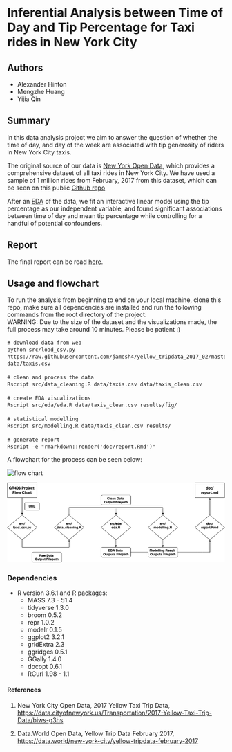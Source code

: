 # Inferential Analysis between Time of Day and Tip Percentage for Taxi rides in New York City

## Authors
- Alexander Hinton
- Mengzhe Huang
- Yijia Qin 

## Summary
In this data analysis project we aim to answer the question of whether the time of day, and day of the week are associated with tip generosity of riders in New York City taxis.

The original source of our data is [New York Open Data](https://data.cityofnewyork.us/Transportation/2017-Yellow-Taxi-Trip-Data/biws-g3hs), which provides a comprehensive dataset of all taxi rides in New York City. We have used a sample of 1 million rides from February, 2017 from this dataset, which can be seen on this public [Github repo](https://raw.githubusercontent.com/jamesh4/yellow_tripdata_2017_02/master/taxi_smaller.csv)

After an [EDA](https://github.com/UBC-MDS/DSCI522_GR406/blob/master/src/eda.ipynb) of the data, we fit an interactive linear model using the tip percentage as our independent variable, and found significant associations between time of day and mean tip percentage while controlling for a handful of potential confounders. 

## Report
The final report can be read [here](https://github.com/UBC-MDS/DSCI522_GR406/blob/master/doc/report.md).

## Usage and flowchart
To run the analysis from beginning to end on your local machine, clone this repo, make sure all dependencies are installed and run the following commands from the root directory of the project. <br>
WARNING: Due to the size of the dataset and the visualizations made, the full process may take around 10 minutes. Please be patient :) 

```
# download data from web
python src/load_csv.py https://raw.githubusercontent.com/jamesh4/yellow_tripdata_2017_02/master/taxi_smaller.csv data/taxis.csv

# clean and process the data
Rscript src/data_cleaning.R data/taxis.csv data/taxis_clean.csv

# create EDA visualizations
Rscript src/eda/eda.R data/taxis_clean.csv results/fig/

# statistical modelling
Rscript src/modelling.R data/taxis_clean.csv results/

# generate report
Rscript -e "rmarkdown::render('doc/report.Rmd')"
```

A flowchart for the process can be seen below:

![flow chart](https://github.com/UBC-MDS/DSCI522_GR406/tree/master/results/fig/GR406_flow_chart.png)

<img src="results/fig/GR406_flow_chart.png" width="700"/>


### Dependencies
- R version 3.6.1 and R packages:
    - MASS		7.3 - 51.4
    - tidyverse	1.3.0
    - broom		0.5.2
    - repr		1.0.2
    - modelr	0.1.5
    - ggplot2	3.2.1
    - gridExtra	2.3
    - ggridges	0.5.1
    - GGally	1.4.0
    - docopt	0.6.1
    - RCurl		1.98 -  1.1
    
#### References
1. New York City Open Data, 2017 Yellow Taxi Trip Data, https://data.cityofnewyork.us/Transportation/2017-Yellow-Taxi-Trip-Data/biws-g3hs 

2. Data.World Open Data, Yellow Trip Data February 2017, https://data.world/new-york-city/yellow-tripdata-february-2017
